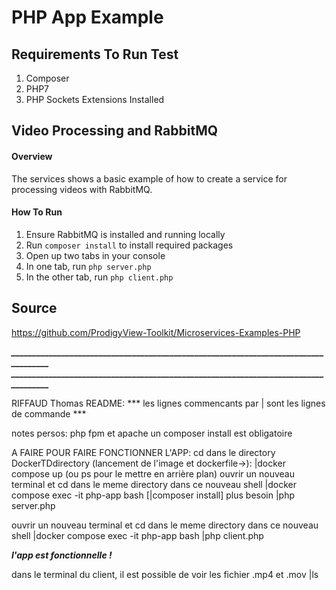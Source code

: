 # PHP App Example

## Requirements To Run Test
1. Composer
2. PHP7
3. PHP Sockets Extensions Installed


## Video Processing and RabbitMQ
#### Overview
The services shows a basic example of how to create a service for processing videos with RabbitMQ.

#### How To Run
1. Ensure RabbitMQ is installed and running locally
3. Run `composer install` to install required packages
4. Open up two tabs in your console
5. In one tab, run `php server.php`
6. In the other tab, run `php client.php`

## Source
<https://github.com/ProdigyView-Toolkit/Microservices-Examples-PHP>

***____________________________________________________________________________________***
***____________________________________________________________________________________***


RIFFAUD Thomas README:
*** les lignes commencants par | sont les lignes de commande ***

notes persos:
    php fpm et apache
    un composer install est obligatoire

A FAIRE POUR FAIRE FONCTIONNER L'APP:
cd dans le directory DockerTDdirectory
(lancement de l'image et dockerfile->):
|docker compose up (ou ps pour le mettre en arrière plan)
ouvrir un nouveau terminal et cd dans le meme directory
dans ce nouveau shell
|docker compose exec -it php-app bash
[|composer install] plus besoin
|php server.php

ouvrir un nouveau terminal et cd dans le meme directory
dans ce nouveau shell
|docker compose exec -it php-app bash
|php client.php

***l'app est fonctionnelle !***

dans le terminal du client, il est possible de voir les fichier .mp4 et .mov
|ls